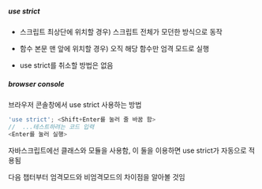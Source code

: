 ##### use strict
- 스크립트 최상단에 위치할 경우) 스크립트 전체가 모던한 방식으로 동작
- 함수 본문 맨 앞에 위치할 경우) 오직 해당 함수만 엄격 모드로 실행

- use strict를 취소할 방법은 없음

##### browser console
브라우저 콘솔창에서 use strict 사용하는 방법
```javascript
'use strict'; <Shift+Enter를 눌러 줄 바꿈 함>
//  ...테스트하려는 코드 입력
<Enter를 눌러 실행>
```

자바스크립트에선 클래스와 모듈을 사용함, 이 둘을 이용하면 use strict가 자동으로 적용됨

다음 챕터부터 엄격모드와 비엄격모드의 차이점을 알아볼 것임